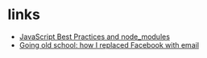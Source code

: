 # links
- [JavaScript Best Practices and node_modules](https://julie.io/writing/javascript-node-modules/)
- [Going old school: how I replaced Facebook with email](https://blog.chaddickerson.com/2019/01/09/replacing-facebook/)
